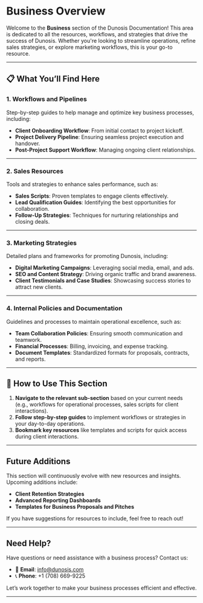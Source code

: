 # Business Overview

Welcome to the **Business** section of the Dunosis Documentation! This area is dedicated to all the resources, workflows, and strategies that drive the success of Dunosis. Whether you're looking to streamline operations, refine sales strategies, or explore marketing workflows, this is your go-to resource.

---

## 📋 What You’ll Find Here

### 1. Workflows and Pipelines
Step-by-step guides to help manage and optimize key business processes, including:

- **Client Onboarding Workflow**: From initial contact to project kickoff.
- **Project Delivery Pipeline**: Ensuring seamless project execution and handover.
- **Post-Project Support Workflow**: Managing ongoing client relationships.

---

### 2. Sales Resources
Tools and strategies to enhance sales performance, such as:

- **Sales Scripts**: Proven templates to engage clients effectively.
- **Lead Qualification Guides**: Identifying the best opportunities for collaboration.
- **Follow-Up Strategies**: Techniques for nurturing relationships and closing deals.

---

### 3. Marketing Strategies
Detailed plans and frameworks for promoting Dunosis, including:

- **Digital Marketing Campaigns**: Leveraging social media, email, and ads.
- **SEO and Content Strategy**: Driving organic traffic and brand awareness.
- **Client Testimonials and Case Studies**: Showcasing success stories to attract new clients.

---

### 4. Internal Policies and Documentation
Guidelines and processes to maintain operational excellence, such as:

- **Team Collaboration Policies**: Ensuring smooth communication and teamwork.
- **Financial Processes**: Billing, invoicing, and expense tracking.
- **Document Templates**: Standardized formats for proposals, contracts, and reports.

---

## 🎯 How to Use This Section

1. **Navigate to the relevant sub-section** based on your current needs (e.g., workflows for operational processes, sales scripts for client interactions).
2. **Follow step-by-step guides** to implement workflows or strategies in your day-to-day operations.
3. **Bookmark key resources** like templates and scripts for quick access during client interactions.

---

## Future Additions

This section will continuously evolve with new resources and insights. Upcoming additions include:

- **Client Retention Strategies**
- **Advanced Reporting Dashboards**
- **Templates for Business Proposals and Pitches**

If you have suggestions for resources to include, feel free to reach out!

---

## Need Help?

Have questions or need assistance with a business process? Contact us:

- 📧 **Email**: [info@dunosis.com](mailto:info@dunosis.com)
- 📞 **Phone**: +1 (708) 669-9225

Let’s work together to make your business processes efficient and effective.

---